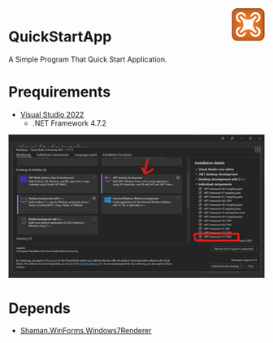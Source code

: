 <img src="Img/appicon.png" height="64" align="right" />

# QuickStartApp
A Simple Program That Quick Start Application. 

# Prequirements
- [Visual Studio 2022](https://visualstudio.microsoft.com/vs/)
  - .NET Framework 4.7.2

![](Img/Install.png)

# Depends
- [Shaman.WinForms.Windows7Renderer](https://github.com/antiufo/Shaman.WinForms.Windows7Renderer)